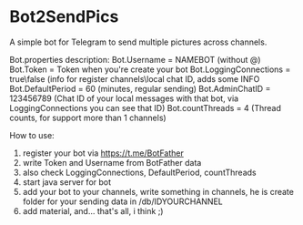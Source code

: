 # Bot2SendPics
A simple bot for Telegram to send multiple pictures across channels.

Bot.properties description:
Bot.Username = NAMEBOT (without @)
Bot.Token = Token when you're create your bot
Bot.LoggingConnections = true\false (info for register channels\local chat ID, adds some INFO
Bot.DefaultPeriod = 60 (minutes, regular sending)
Bot.AdminChatID = 123456789 (Chat ID of your local messages with that bot, via LoggingConnections you can see that ID)
Bot.countThreads = 4 (Thread counts, for support more than 1 channels)

How to use:

1) register your bot via https://t.me/BotFather
2) write Token and Username from BotFather data
3) also check LoggingConnections, DefaultPeriod, countThreads
4) start java server for bot
5) add your bot to your channels, write something in channels, he is create folder for your sending data in /db/IDYOURCHANNEL
6) add material, and... that's all, i think ;)
